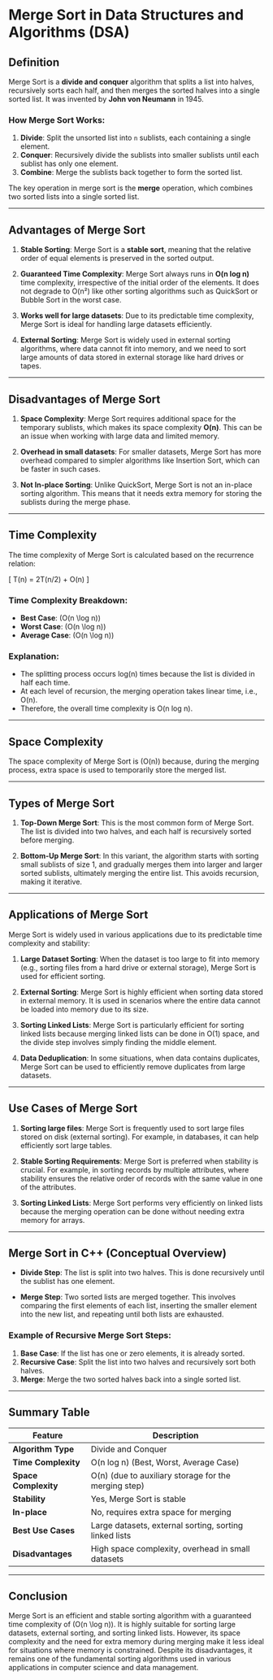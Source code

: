 # Merge Sort in Data Structures and Algorithms (DSA)

## Definition

Merge Sort is a **divide and conquer** algorithm that splits a list into halves, recursively sorts each half, and then merges the sorted halves into a single sorted list. It was invented by **John von Neumann** in 1945.

### How Merge Sort Works:
1. **Divide**: Split the unsorted list into `n` sublists, each containing a single element.
2. **Conquer**: Recursively divide the sublists into smaller sublists until each sublist has only one element.
3. **Combine**: Merge the sublists back together to form the sorted list.

The key operation in merge sort is the **merge** operation, which combines two sorted lists into a single sorted list.

---

## Advantages of Merge Sort

1. **Stable Sorting**: Merge Sort is a **stable sort**, meaning that the relative order of equal elements is preserved in the sorted output.
   
2. **Guaranteed Time Complexity**: Merge Sort always runs in **O(n log n)** time complexity, irrespective of the initial order of the elements. It does not degrade to O(n²) like other sorting algorithms such as QuickSort or Bubble Sort in the worst case.
   
3. **Works well for large datasets**: Due to its predictable time complexity, Merge Sort is ideal for handling large datasets efficiently.

4. **External Sorting**: Merge Sort is widely used in external sorting algorithms, where data cannot fit into memory, and we need to sort large amounts of data stored in external storage like hard drives or tapes.

---

## Disadvantages of Merge Sort

1. **Space Complexity**: Merge Sort requires additional space for the temporary sublists, which makes its space complexity **O(n)**. This can be an issue when working with large data and limited memory.
   
2. **Overhead in small datasets**: For smaller datasets, Merge Sort has more overhead compared to simpler algorithms like Insertion Sort, which can be faster in such cases.

3. **Not In-place Sorting**: Unlike QuickSort, Merge Sort is not an in-place sorting algorithm. This means that it needs extra memory for storing the sublists during the merge phase.

---

## Time Complexity

The time complexity of Merge Sort is calculated based on the recurrence relation:

\[ T(n) = 2T(n/2) + O(n) \]

### Time Complexity Breakdown:
- **Best Case**: \(O(n \log n)\)
- **Worst Case**: \(O(n \log n)\)
- **Average Case**: \(O(n \log n)\)

### Explanation:
- The splitting process occurs log(n) times because the list is divided in half each time.
- At each level of recursion, the merging operation takes linear time, i.e., O(n).
- Therefore, the overall time complexity is O(n log n).

---

## Space Complexity

The space complexity of Merge Sort is \(O(n)\) because, during the merging process, extra space is used to temporarily store the merged list.

---

## Types of Merge Sort

1. **Top-Down Merge Sort**: This is the most common form of Merge Sort. The list is divided into two halves, and each half is recursively sorted before merging.

2. **Bottom-Up Merge Sort**: In this variant, the algorithm starts with sorting small sublists of size 1, and gradually merges them into larger and larger sorted sublists, ultimately merging the entire list. This avoids recursion, making it iterative.

---

## Applications of Merge Sort

Merge Sort is widely used in various applications due to its predictable time complexity and stability:

1. **Large Dataset Sorting**: When the dataset is too large to fit into memory (e.g., sorting files from a hard drive or external storage), Merge Sort is used for efficient sorting.
   
2. **External Sorting**: Merge Sort is highly efficient when sorting data stored in external memory. It is used in scenarios where the entire data cannot be loaded into memory due to its size.

3. **Sorting Linked Lists**: Merge Sort is particularly efficient for sorting linked lists because merging linked lists can be done in O(1) space, and the divide step involves simply finding the middle element.

4. **Data Deduplication**: In some situations, when data contains duplicates, Merge Sort can be used to efficiently remove duplicates from large datasets.

---

## Use Cases of Merge Sort

1. **Sorting large files**: Merge Sort is frequently used to sort large files stored on disk (external sorting). For example, in databases, it can help efficiently sort large tables.

2. **Stable Sorting Requirements**: Merge Sort is preferred when stability is crucial. For example, in sorting records by multiple attributes, where stability ensures the relative order of records with the same value in one of the attributes.

3. **Sorting Linked Lists**: Merge Sort performs very efficiently on linked lists because the merging operation can be done without needing extra memory for arrays.

---

## Merge Sort in C++ (Conceptual Overview)

- **Divide Step**: The list is split into two halves. This is done recursively until the sublist has one element.
  
- **Merge Step**: Two sorted lists are merged together. This involves comparing the first elements of each list, inserting the smaller element into the new list, and repeating until both lists are exhausted.

### Example of Recursive Merge Sort Steps:
1. **Base Case**: If the list has one or zero elements, it is already sorted.
2. **Recursive Case**: Split the list into two halves and recursively sort both halves.
3. **Merge**: Merge the two sorted halves back into a single sorted list.

---

## Summary Table

| Feature             | Description                                               |
|---------------------|-----------------------------------------------------------|
| **Algorithm Type**   | Divide and Conquer                                        |
| **Time Complexity**  | O(n log n) (Best, Worst, Average Case)                    |
| **Space Complexity** | O(n) (due to auxiliary storage for the merging step)      |
| **Stability**        | Yes, Merge Sort is stable                                 |
| **In-place**         | No, requires extra space for merging                      |
| **Best Use Cases**   | Large datasets, external sorting, sorting linked lists     |
| **Disadvantages**    | High space complexity, overhead in small datasets         |

---

## Conclusion

Merge Sort is an efficient and stable sorting algorithm with a guaranteed time complexity of \(O(n \log n)\). It is highly suitable for sorting large datasets, external sorting, and sorting linked lists. However, its space complexity and the need for extra memory during merging make it less ideal for situations where memory is constrained. Despite its disadvantages, it remains one of the fundamental sorting algorithms used in various applications in computer science and data management.
